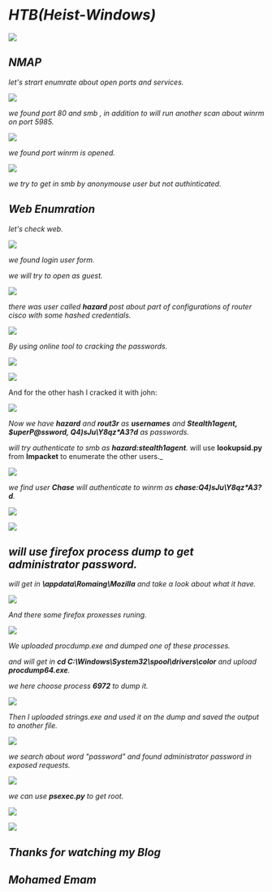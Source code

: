 _**HTB(Heist-Windows)**_
==========================


![](/Assets/HTB/Heist/cong.png)


_**NMAP**_
----------

_let's strart enumrate about open ports and services._

![](/Assets/HTB/Heist/nmap.png)

_we found port 80 and smb , in addition to will run another scan about winrm on port 5985._ 

![](/Assets/HTB/Heist/winrm.png) 

_we found port winrm is opened._

![](/Assets/HTB/Heist/smbsail.png)

_we try to get in smb by anonymouse user but not authinticated._

_**Web Enumration**_
--------------------

_let's check web._

![](/Assets/HTB/Heist/web.png)

_we found login user form._

_we will try to open as guest._ 

![](/Assets/HTB/Heist/openguset.png)

_there was user called **hazard** post about part of configurations of router cisco with some hashed credentials._

![](/Assets/HTB/Heist/attachment.png)

_By using online tool to cracking the passwords._ 

![](/Assets/HTB/Heist/cracka.png)

![](/Assets/HTB/Heist/crackb.png)

And for the other hash I cracked it with john:

![](/Assets/HTB/Heist/hash.png)

_Now we have **hazard** and **rout3r** as **usernames** and **Stealth1agent, $uperP@ssword, Q4)sJu\Y8qz*A3?d** as passwords._ 

_will try authenticate to smb as **hazard:stealth1agent**._ will use **Iookupsid.py** from **Impacket** to enumerate the other users._ 

![](/Assets/HTB/Heist/enumrateuers.png)

_we find user **Chase** will authenticate to winrm as **chase:Q4)sJu\Y8qz*A3?d**._ 

![](/Assets/HTB/Heist/user.png)

![](/Assets/HTB/Heist/userflag.png)


_will use firefox process dump to get administrator password._ 
--------------------------------------------------------------



_will get in **\appdata\Romaing\Mozilla** and take a look about what it have._

![](/Assets/HTB/Heist/mozillaa.png)


_And there some firefox proxesses runing._

![](/Assets/HTB/Heist/mozillac.png)

_We uploaded procdump.exe and dumped one of these processes._

_and will get in **cd C:\Windows\System32\spool\drivers\color** and upload **procdump64.exe**._

_we here choose process **6972** to dump it._

![](/Assets/HTB/Heist/procdumb.png)


_Then I uploaded strings.exe and used it on the dump and saved the output to another file._

![](/Assets/HTB/Heist/strings.png)

_we search about word "password" and found administrator password in exposed requests._

![](/Assets/HTB/Heist/findstr.png)

_we can use **psexec.py** to get root._ 

![](/Assets/HTB/Heist/root.png)

![](/Assets/HTB/Heist/rootflag.png)

_**Thanks for watching my Blog**_
----------------------------------

_Mohamed Emam_
---------------






































